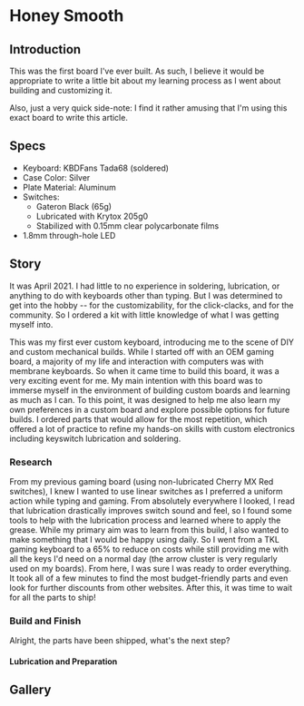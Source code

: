 # Honey Smooth

<!-- post thumbnail picture here -->

## Introduction

This was the first board I've ever built. As such, I believe it would be appropriate to write a little bit about my learning process as I went about building and customizing it.

Also, just a very quick side-note: I find it rather amusing that I'm using this exact board to write this article.

## Specs

- Keyboard: KBDFans Tada68 (soldered)
- Case Color: Silver
- Plate Material: Aluminum
- Switches:
    - Gateron Black (65g)
    - Lubricated with Krytox 205g0
    - Stabilized with 0.15mm clear polycarbonate films
- 1.8mm through-hole LED

## Story

It was April 2021. I had little to no experience in soldering, lubrication, or anything to do with keyboards other than typing. But I was determined to get into the hobby -- for the customizability, for the click-clacks, and for the community. So I ordered a kit with little knowledge of what I was getting myself into.

This was my first ever custom keyboard, introducing me to the scene of DIY and custom mechanical builds. While I started off with an OEM gaming board, a majority of my life and interaction with computers was with membrane keyboards. So when it came time to build this board, it was a very exciting event for me. My main intention with this board was to immerse myself in the environment of building custom boards and learning as much as I can. To this point, it was designed to help me also learn my own preferences in a custom board and explore possible options for future builds. I ordered parts that would allow for the most repetition, which offered a lot of practice to refine my hands-on skills with custom electronics including keyswitch lubrication and soldering.

### Research

From my previous gaming board (using non-lubricated Cherry MX Red switches), I knew I wanted to use linear switches as I preferred a uniform action while typing and gaming. From absolutely everywhere I looked, I read that lubrication drastically improves switch sound and feel, so I found some tools to help with the lubrication process and learned where to apply the grease. While my primary aim was to learn from this build, I also wanted to make something that I would be happy using daily. So I went from a TKL gaming keyboard to a 65% to reduce on costs while still providing me with all the keys I'd need on a normal day (the arrow cluster is very regularly used on my boards). From here, I was sure I was ready to order everything. It took all of a few minutes to find the most budget-friendly parts and even look for further discounts from other websites. After this, it was time to wait for all the parts to ship!

### Build and Finish

Alright, the parts have been shipped, what's the next step?

#### Lubrication and Preparation



## Gallery
